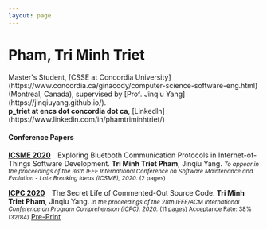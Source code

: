 ```yaml
---
layout: page
---
```

<h1 id="phamtriminhtriet">Pham, Tri Minh Triet</h1>
Master's Student, [CSSE at Concordia University](https://www.concordia.ca/ginacody/computer-science-software-eng.html) (Montreal, Canada), supervised by [Prof. Jinqiu Yang](https://jinqiuyang.github.io/).
<br><strong>p_triet at encs dot concordia dot ca</strong>, [LinkedIn](https://www.linkedin.com/in/phamtriminhtriet/)

<h4 id="conference">Conference Papers</h4>

<p><a href="https://icsme2020.github.io/index.html"><strong>ICSME 2020</strong></a>&emsp;Exploring Bluetooth Communication Protocols in Internet-of-Things Software Development. <strong>Tri Minh Triet Pham</strong>, Jinqiu Yang. <small><em>To appear in the proceedings of the 36th IEEE International Conference on Software Maintenance and Evolution - Late Breaking Ideas (ICSME), 2020. </em>(2 pages)</small> <!-- <a href="papers/icsme20-lb.pdf">Pre-Print</a> -->
<p><a href="https://conf.researchr.org/home/icpc-2020"><strong>ICPC 2020</strong></a>&emsp;The Secret Life of Commented-Out Source Code. <strong>Tri Minh Triet Pham</strong>, Jinqiu Yang. <small><em>In the proceedings of the 28th IEEE/ACM International Conference on Program Comprehension (ICPC), 2020. </em>(11 pages) Acceptance Rate: 38% (32/84)</small> <a href="papers/icpc20.pdf">Pre-Print</a>
